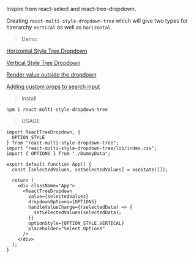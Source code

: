 Inspire from react-select and react-tree-dropdown.

Creating `react-multi-style-dropdown-tree` which will give two types for hirerarchy `Vertical` as well as `horizontal`.


>Demo:

[Horizontal Style Tree Dropdown](https://codesandbox.io/s/react-tree-dropdown-horizontal-nnv5v0)

[Vertical Style Tree Dropdown](https://codesandbox.io/s/react-tree-dropdown-vertical-eiyik9)

[Render value outside the dropdown](https://codesandbox.io/s/react-tree-dropdown-outside-values-gfs3bs)

[Adding custom props to search input](https://codesandbox.io/s/react-tree-dropdown-search-input-props-3g4xz1)

>Install

```
npm i react-multi-style-dropdown-tree
```


>USAGE

```
import ReactTreeDropdown, {
  OPTION_STYLE
} from "react-multi-style-dropdown-tree";
import "react-multi-style-dropdown-tree/lib/index.css";
import { OPTIONS } from "./DummyData";

export default function App() {
  const [selectedValues, setSelectedValues] = useState([]);

  return (
    <div className="App">
      <ReactTreeDropdown
        value={selectedValues}
        dropdownOptions={OPTIONS}
        handleValueChange={(selectedData) => {
          setSelectedValues(selectedData);
        }}
        optionStyle={OPTION_STYLE.VERTICAL}
        placeholder="Select Options"
      />
    </div>
  );
}
```
